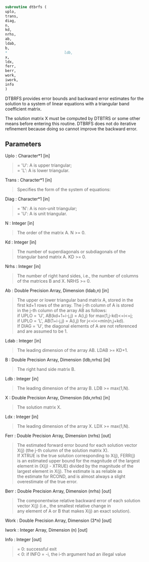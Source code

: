 ```fortran  
subroutine dtbrfs (  
uplo,  
trans,  
diag,  
n,  
kd,  
nrhs,  
ab,  
ldab,  
b,  
*                          ldb,  
x,  
ldx,  
ferr,  
berr,  
work,  
iwork,  
info  
)  
```  
  
DTBRFS provides error bounds and backward error estimates for the  
solution to a system of linear equations with a triangular band  
coefficient matrix.  
  
The solution matrix X must be computed by DTBTRS or some other  
means before entering this routine.  DTBRFS does not do iterative  
refinement because doing so cannot improve the backward error.  
  
## Parameters  
Uplo : Character*1 [in]  
> = 'U':  A is upper triangular;  
> = 'L':  A is lower triangular.  
  
Trans : Character*1 [in]  
> Specifies the form of the system of equations:  
  
Diag : Character*1 [in]  
> = 'N':  A is non-unit triangular;  
> = 'U':  A is unit triangular.  
  
N : Integer [in]  
> The order of the matrix A.  N >= 0.  
  
Kd : Integer [in]  
> The number of superdiagonals or subdiagonals of the  
> triangular band matrix A.  KD >= 0.  
  
Nrhs : Integer [in]  
> The number of right hand sides, i.e., the number of columns  
> of the matrices B and X.  NRHS >= 0.  
  
Ab : Double Precision Array, Dimension (ldab,n) [in]  
> The upper or lower triangular band matrix A, stored in the  
> first kd+1 rows of the array. The j-th column of A is stored  
> in the j-th column of the array AB as follows:  
> if UPLO = 'U', AB(kd+1+i-j,j) = A(i,j) for max(1,j-kd)<=i<=j;  
> if UPLO = 'L', AB(1+i-j,j)    = A(i,j) for j<=i<=min(n,j+kd).  
> If DIAG = 'U', the diagonal elements of A are not referenced  
> and are assumed to be 1.  
  
Ldab : Integer [in]  
> The leading dimension of the array AB.  LDAB >= KD+1.  
  
B : Double Precision Array, Dimension (ldb,nrhs) [in]  
> The right hand side matrix B.  
  
Ldb : Integer [in]  
> The leading dimension of the array B.  LDB >= max(1,N).  
  
X : Double Precision Array, Dimension (ldx,nrhs) [in]  
> The solution matrix X.  
  
Ldx : Integer [in]  
> The leading dimension of the array X.  LDX >= max(1,N).  
  
Ferr : Double Precision Array, Dimension (nrhs) [out]  
> The estimated forward error bound for each solution vector  
> X(j) (the j-th column of the solution matrix X).  
> If XTRUE is the true solution corresponding to X(j), FERR(j)  
> is an estimated upper bound for the magnitude of the largest  
> element in (X(j) - XTRUE) divided by the magnitude of the  
> largest element in X(j).  The estimate is as reliable as  
> the estimate for RCOND, and is almost always a slight  
> overestimate of the true error.  
  
Berr : Double Precision Array, Dimension (nrhs) [out]  
> The componentwise relative backward error of each solution  
> vector X(j) (i.e., the smallest relative change in  
> any element of A or B that makes X(j) an exact solution).  
  
Work : Double Precision Array, Dimension (3*n) [out]  
  
Iwork : Integer Array, Dimension (n) [out]  
  
Info : Integer [out]  
> = 0:  successful exit  
> < 0:  if INFO = -i, the i-th argument had an illegal value  
  
